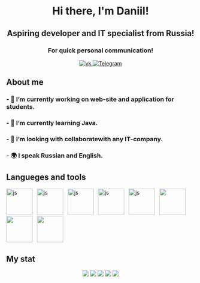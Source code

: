 <div id="header" align="center">
  <h1>Hi there, I'm Daniil! </h1>
    <h2>Aspiring developer and IT specialist from Russia! </h2>
</div>
<div id="header" align="center">
  <h3>  For quick personal communication! </h3>
  <a href="vk-https://vk.com/daan_ballan">
    <img src="https://img.shields.io/badge/Вконтакте-blue?style-for-the-badge&logo=VK&logoColor=white" alt="vk"/>
  </a>
  <a href="telegram-https://t.me/+79210328952">
    <img src="https://img.shields.io/badge/Telegram-white?style-for-the-badge&logo=Telegram&logoColor=blue" alt="Telegram"/>
  </a>
</div>
<div> 
<h2> About me </h2> 
<h3> - 🔭 I’m currently working on web-site and application for students. </h3>
<h3> - 🌱 I’m currently learning Java. </h3>
<h3> - 👯 I’m looking with collaboratewith any IT-company. </h3>
<h3> - 🌍 I speak Russian and English. </h3> 
</div>
<div>
<h2> Langueges and tools </h2>
<img src="https://cdn.jsdelivr.net/gh/devicons/devicon@latest/icons/java/java-plain-wordmark.svg" title="js" width="70" height="70" /> &nbsp;
<img src="https://cdn.jsdelivr.net/gh/devicons/devicon@latest/icons/csharp/csharp-original.svg" title="js" width="70" height="70" /> &nbsp;
<img src="https://cdn.jsdelivr.net/gh/devicons/devicon@latest/icons/microsoftsqlserver/microsoftsqlserver-original.svg" title="js" width="70" height="70" /> &nbsp;
<img src="https://cdn.jsdelivr.net/gh/devicons/devicon@latest/icons/html5/html5-original.svg" title="js" width="70" height="70" /> &nbsp;
<img src="https://cdn.jsdelivr.net/gh/devicons/devicon@latest/icons/css3/css3-original.svg" title="js" width="70" height="70" /> &nbsp;
<img src="https://cdn.jsdelivr.net/gh/devicons/devicon@latest/icons/visualstudio/visualstudio-original.svg" width="70" height="70" /> &nbsp;
<img src="https://cdn.jsdelivr.net/gh/devicons/devicon@latest/icons/intellij/intellij-original.svg" width="70" height="70" /> &nbsp;
<img src="https://cdn.jsdelivr.net/gh/devicons/devicon@latest/icons/androidstudio/androidstudio-original.svg" width="70" height="70" /> &nbsp;
</div>
<div>
<h2> My stat </h2>
</div>
<div id="stat" align="center">
<img src="http://github-profile-summary-cards.vercel.app/api/cards/profile-details?Loby-Dy=vn7n24fzkq&theme=github_dark"/> 
<img src="http://github-profile-summary-cards.vercel.app/api/cards/repos-per-language?Loby-Dy=vn7n24fzkq&theme=github_dark"/>
<img src="http://github-profile-summary-cards.vercel.app/api/cards/most-commit-language?Loby-Dy=vn7n24fzkq&theme=github_dark"/> 
<img src="http://github-profile-summary-cards.vercel.app/api/cards/stats?Loby-Dy=vn7n24fzkq&theme=github_dark"/>
<img src="http://github-profile-summary-cards.vercel.app/api/cards/productive-time?Loby-Dy=vn7n24fzkq&theme=github_dark&utcOffset=8"/> 
</div>
<!--
**Loby-Dy/Loby-Dy** is a ✨ _special_ ✨ repository because its `README.md` (this file) appears on your GitHub profile.


-->
